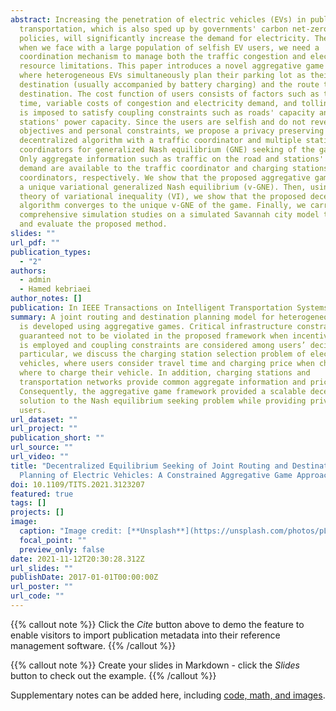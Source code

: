 ```yaml
---
abstract: Increasing the penetration of electric vehicles (EVs) in public
  transportation, which is also sped up by governments' carbon net-zero
  policies, will significantly increase the demand for electricity. Therefore,
  when we face with a large population of selfish EV users, we need a
  coordination mechanism to manage both the traffic congestion and electricity
  resource limitations. This paper introduces a novel aggregative game model
  where heterogeneous EVs simultaneously plan their parking lot as their
  destination (usually accompanied by battery charging) and the route to the
  destination. The cost function of users consists of factors such as traveling
  time, variable costs of congestion and electricity demand, and tolling which
  is imposed to satisfy coupling constraints such as roads' capacity and
  stations' power capacity. Since the users are selfish and do not reveal their
  objectives and personal constraints, we propose a privacy preserving
  decentralized algorithm with a traffic coordinator and multiple stations'
  coordinators for generalized Nash equilibrium (GNE) seeking of the game model.
  Only aggregate information such as traffic on the road and stations' energy
  demand are available to the traffic coordinator and charging stations'
  coordinators, respectively. We show that the proposed aggregative game admits
  a unique variational generalized Nash equilibrium (v-GNE). Then, using the
  theory of variational inequality (VI), we show that the proposed decentralized
  algorithm converges to the unique v-GNE of the game. Finally, we carry out
  comprehensive simulation studies on a simulated Savannah city model to compare
  and evaluate the proposed method.
slides: ""
url_pdf: ""
publication_types:
  - "2"
authors:
  - admin
  - Hamed kebriaei
author_notes: []
publication: In IEEE Transactions on Intelligent Transportation Systems
summary: A joint routing and destination planning model for heterogeneous users
  is developed using aggregative games. Critical infrastructure constraints are
  guaranteed not to be violated in the proposed framework when incentive pricing
  is employed and coupling constraints are considered among users’ decisions. In
  particular, we discuss the charging station selection problem of electric
  vehicles, where users consider travel time and charging price when choosing
  where to charge their vehicle. In addition, charging stations and
  transportation networks provide common aggregate information and prices.
  Consequently, the aggregative game framework provided a scalable decentralized
  solution to the Nash equilibrium seeking problem while providing privacy for
  users.
url_dataset: ""
url_project: ""
publication_short: ""
url_source: ""
url_video: ""
title: "Decentralized Equilibrium Seeking of Joint Routing and Destination
  Planning of Electric Vehicles: A Constrained Aggregative Game Approach"
doi: 10.1109/TITS.2021.3123207
featured: true
tags: []
projects: []
image:
  caption: "Image credit: [**Unsplash**](https://unsplash.com/photos/pLCdAaMFLTE)"
  focal_point: ""
  preview_only: false
date: 2021-11-12T20:30:28.312Z
url_slides: ""
publishDate: 2017-01-01T00:00:00Z
url_poster: ""
url_code: ""
---
```


{{% callout note %}}
Click the *Cite* button above to demo the feature to enable visitors to import publication metadata into their reference management software.
{{% /callout %}}

{{% callout note %}}
Create your slides in Markdown - click the *Slides* button to check out the example.
{{% /callout %}}

Supplementary notes can be added here, including [code, math, and images](https://wowchemy.com/docs/writing-markdown-latex/).
